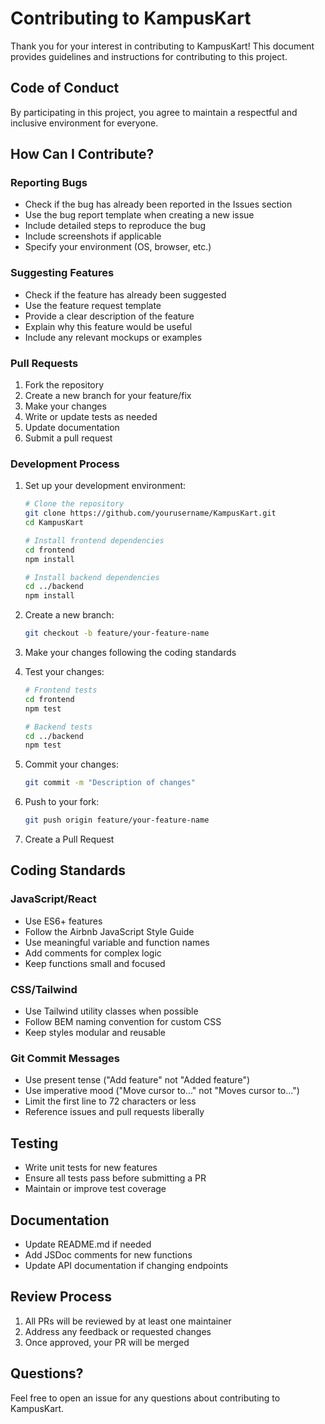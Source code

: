 # Contributing to KampusKart

Thank you for your interest in contributing to KampusKart! This document provides guidelines and instructions for contributing to this project.

## Code of Conduct

By participating in this project, you agree to maintain a respectful and inclusive environment for everyone.

## How Can I Contribute?

### Reporting Bugs

- Check if the bug has already been reported in the Issues section
- Use the bug report template when creating a new issue
- Include detailed steps to reproduce the bug
- Include screenshots if applicable
- Specify your environment (OS, browser, etc.)

### Suggesting Features

- Check if the feature has already been suggested
- Use the feature request template
- Provide a clear description of the feature
- Explain why this feature would be useful
- Include any relevant mockups or examples

### Pull Requests

1. Fork the repository
2. Create a new branch for your feature/fix
3. Make your changes
4. Write or update tests as needed
5. Update documentation
6. Submit a pull request

### Development Process

1. Set up your development environment:
   ```bash
   # Clone the repository
   git clone https://github.com/yourusername/KampusKart.git
   cd KampusKart

   # Install frontend dependencies
   cd frontend
   npm install

   # Install backend dependencies
   cd ../backend
   npm install
   ```

2. Create a new branch:
   ```bash
   git checkout -b feature/your-feature-name
   ```

3. Make your changes following the coding standards

4. Test your changes:
   ```bash
   # Frontend tests
   cd frontend
   npm test

   # Backend tests
   cd ../backend
   npm test
   ```

5. Commit your changes:
   ```bash
   git commit -m "Description of changes"
   ```

6. Push to your fork:
   ```bash
   git push origin feature/your-feature-name
   ```

7. Create a Pull Request

## Coding Standards

### JavaScript/React
- Use ES6+ features
- Follow the Airbnb JavaScript Style Guide
- Use meaningful variable and function names
- Add comments for complex logic
- Keep functions small and focused

### CSS/Tailwind
- Use Tailwind utility classes when possible
- Follow BEM naming convention for custom CSS
- Keep styles modular and reusable

### Git Commit Messages
- Use present tense ("Add feature" not "Added feature")
- Use imperative mood ("Move cursor to..." not "Moves cursor to...")
- Limit the first line to 72 characters or less
- Reference issues and pull requests liberally

## Testing

- Write unit tests for new features
- Ensure all tests pass before submitting a PR
- Maintain or improve test coverage

## Documentation

- Update README.md if needed
- Add JSDoc comments for new functions
- Update API documentation if changing endpoints

## Review Process

1. All PRs will be reviewed by at least one maintainer
2. Address any feedback or requested changes
3. Once approved, your PR will be merged

## Questions?

Feel free to open an issue for any questions about contributing to KampusKart. 